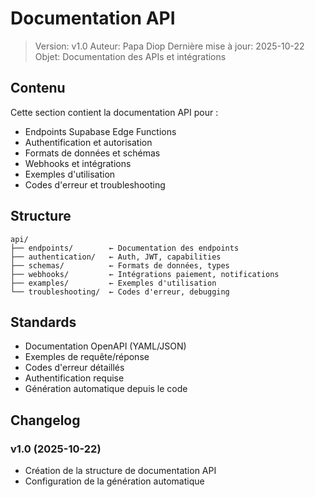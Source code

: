 # Documentation API

> Version: v1.0 Auteur: Papa Diop Dernière mise à jour: 2025-10-22 Objet: Documentation des APIs et
> intégrations

## Contenu

Cette section contient la documentation API pour :

- Endpoints Supabase Edge Functions
- Authentification et autorisation
- Formats de données et schémas
- Webhooks et intégrations
- Exemples d'utilisation
- Codes d'erreur et troubleshooting

## Structure

```
api/
├── endpoints/        ← Documentation des endpoints
├── authentication/   ← Auth, JWT, capabilities
├── schemas/          ← Formats de données, types
├── webhooks/         ← Intégrations paiement, notifications
├── examples/         ← Exemples d'utilisation
└── troubleshooting/  ← Codes d'erreur, debugging
```

## Standards

- Documentation OpenAPI (YAML/JSON)
- Exemples de requête/réponse
- Codes d'erreur détaillés
- Authentification requise
- Génération automatique depuis le code

## Changelog

### v1.0 (2025-10-22)

- Création de la structure de documentation API
- Configuration de la génération automatique
